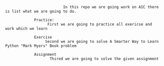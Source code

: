                               In this repo we are going work on AIC there is list what we are going to do.
                  
                 Practice:
                       First we are going to practice all exericse and work which we learn
                       
                 Exercise 
                      Second we are going to solve A Smarter Way to Learn Python "Mark Myers" Book problem 
                   
                 Assignment 
                        Thired we are going to solve the given assignment
